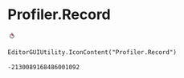 # Profiler.Record
![](/img/Profiler.Record.png)

``` CSharp
EditorGUIUtility.IconContent("Profiler.Record")
```
```
-2130089168486001092
```
